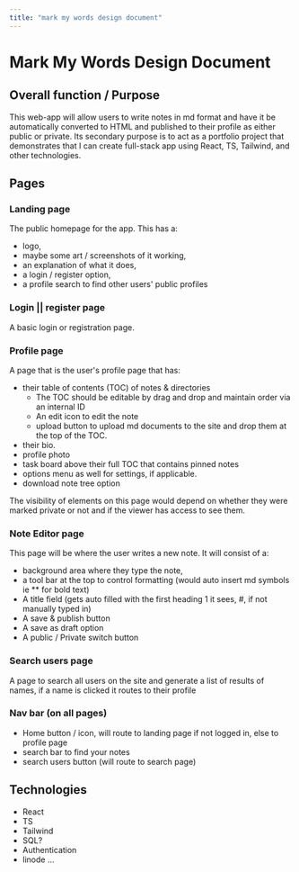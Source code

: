 ```yaml
---
title: "mark my words design document"
---
```


# Mark My Words Design Document

## Overall function / Purpose

This web-app will allow users to write notes in md format and have it be automatically converted to HTML and published to their profile as either public or private. Its secondary purpose is to act as a portfolio project that demonstrates that I can create full-stack app using React, TS, Tailwind, and other technologies.

## Pages

### Landing page

The public homepage for the app. 
This has a:
- logo, 
- maybe some art / screenshots of it working, 
- an explanation of what it does, 
- a login / register option,
- a profile search to find other users' public profiles

### Login || register page

A basic login or registration page.

### Profile page

A page that is the user's profile page that has: 
- their table of contents (TOC) of notes & directories
    - The TOC should be editable by drag and drop and maintain order via an internal ID
    - An edit icon to edit the note
    - upload button to upload md documents to the site and drop them at the top of the TOC.
- their bio. 
- profile photo
- task board above their full TOC that contains pinned notes
- options menu as well for settings, if applicable.
- download note tree option

The visibility of elements on this page would depend on whether they were marked private or not and if the viewer has access to see them.

### Note Editor page

This page will be where the user writes a new note. It will consist of a:
- background area where they type the note, 
- a tool bar at the top to control formatting (would auto insert md symbols ie ** for bold text)
- A title field (gets auto filled with the first heading 1 it sees, #, if not manually typed in)
- A save & publish button
- A save as draft option
- A public / Private switch button

### Search users page

A page to search all users on the site and generate a list of results of names, if a name is clicked it routes to their profile

### Nav bar (on all pages)

- Home button / icon, will route to landing page if not logged in, else to profile page
- search bar to find your notes
- search users button (will route to search page)


## Technologies

- React
- TS
- Tailwind
- SQL?
- Authentication
- linode
...
